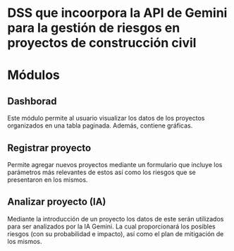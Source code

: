 # DSS que incoorpora la API de Gemini para la gestión de riesgos en proyectos de construcción civil

# Módulos

## Dashborad
Este módulo permite al usuario visualizar los datos de los proyectos organizados en una tabla paginada. Además, contiene gráficas.

## Registrar proyecto
Permite agregar nuevos proyectos mediante un formulario que incluye los parámetros más relevantes de estos así como los riesgos que se presentaron en los mismos.

## Analizar proyecto (IA)
Mediante la introducción de un proyecto los datos de este serán utilizados para ser analizados por la IA Gemini. La cual proporcionará los posibles riesgos (con su probabilidad e impacto), así como el plan de mitigación de los mismos.